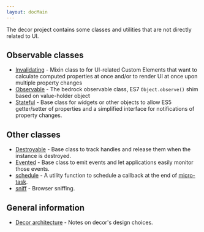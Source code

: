 ```yaml
---
layout: docMain
---
```


The decor project contains some classes and utilities that are not directly related to UI.

## Observable classes

* [Invalidating](Invalidating.md) - Mixin class to for UI-related Custom Elements that want to calculate computed
  properties at once and/or to render UI at once upon multiple property changes
* [Observable](Observable.md) - The bedrock observable class, ES7 `Object.observe()` shim based on value-holder object
* [Stateful](Stateful.md) - Base class for widgets or other objects to allow ES5 getter/setter of properties and
  a simplified interface for notifications of property changes.

## Other classes

* [Destroyable](Destroyable.md) - Base class to track handles and release them when the instance is destroyed.
* [Evented](Evented.md) - Base class to emit events and let applications easily monitor those events.
* [schedule](schedule.md) - A utility function to schedule a callback at the end of [micro-task](http://www.whatwg.org/specs/web-apps/current-work/multipage/webappapis.html#microtask).
* [sniff](sniff.md) - Browser sniffing.

## General information

* [Decor architecture](architecture.md) - Notes on decor's design choices.